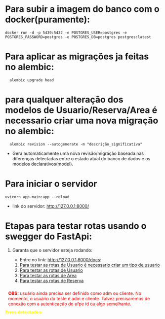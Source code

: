 # Para subir a imagem do banco com o docker(puramente):

```
docker run -d -p 5439:5432 -e POSTGRES_USER=postgres -e POSTGRES_PASSWORD=postgres -e POSTGRES_DB=postgres postgres:latest
```

# Para aplicar as migrações ja feitas no alembic:

```
  alembic upgrade head
```

# para qualquer alteração dos modelos de Usuario/Reserva/Area é necessario criar uma nova migração no alembic:

```
  alembic revision --autogenerate -m "descrição_significativa"
```

- Gera automaticamente uma nova revisão/migração baseada nas diferenças detectadas entre o estado atual do banco de dados e os modelos declarativos(model).

# Para iniciar o servidor

```
uvicorn app.main:app --reload  
```

- link do servidor: http://127.0.0.1:8000/

# Etapas para testar rotas usando o swegger do FastApi:

1. Garanta que o servidor esteja rodando:

   - Entre no link: http://127.0.0.1:8000/docs:

   1. [Para testar as rotas de Usuario é necessario criar um tipo de usuario](app/test/swegger/tipo_usuario.md)
   2. [Para testar as rotas de Usuario](app/test/swegger/usuario.md)
   3. [Para testar as rotas de Area](app/test/swegger/area.md)
   4. [Para testar as rotas de Reserva](app/test/swegger/reserva.md)

<div style="color:red; padding:10px; border-radius: 5px;">
  <strong>OBS:</strong> usuário ainda precisa ser definido como adm ou cliente. No momento, o usuário do teste é adm e cliente. Talvez precisaremos de conexão com a autenticação do ufpe id ou algo semelhante.
</div>

<div style="color:Yellow;">
<strong>Erros detectados:</strong>

